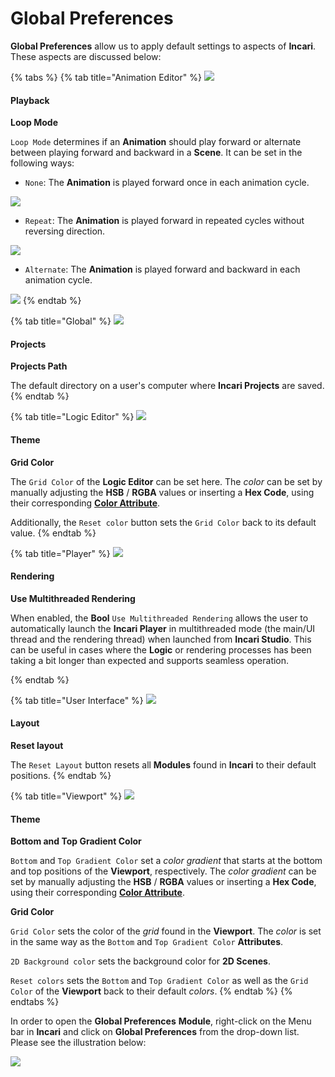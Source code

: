 # Global Preferences

**Global Preferences** allow us to apply default settings to aspects of **Incari**. These aspects are discussed below:

{% tabs %}
{% tab title="Animation Editor" %}
![](../.gitbook/assets/globalprefsanimationeditor20241.png)

#### Playback

**Loop Mode**

`Loop Mode` determines if an **Animation** should play forward or alternate between playing forward and backward in a **Scene**. It can be set in the following ways:

* `None`: The **Animation** is played forward once in each animation cycle.

![](../.gitbook/assets/interpolation-mode-once.gif)

* `Repeat`: The **Animation** is played forward in repeated cycles without reversing direction.

![](../.gitbook/assets/interpolation-mode-repeat.gif)



* `Alternate`: The **Animation** is played forward and backward in each animation cycle.

![](../.gitbook/assets/interpolation-mode-alternate.gif)
{% endtab %}

{% tab title="Global" %}
![](../.gitbook/assets/globalprefsglobal20241.png)

#### Projects

**Projects Path**

The default directory on a user's computer where **Incari Projects** are saved.
{% endtab %}

{% tab title="Logic Editor" %}
![](../.gitbook/assets/globalprefslogiceditor20241.png)

#### Theme

**Grid Color**

The `Grid Color` of the **Logic Editor** can be set here. The _color_ can be set by manually adjusting the **HSB** / **RGBA** values or inserting a **Hex Code**, using their corresponding [**Color Attribute**](../objects-and-types/attributes/attribute-types/color-attribute.md).

Additionally, the `Reset color` button sets the `Grid Color` back to its default value.
{% endtab %}

{% tab title="Player" %}
![](../.gitbook/assets/globalprefsplayer20241.png)

#### Rendering

**Use Multithreaded Rendering**

When enabled, the **Bool** `Use Multithreaded Rendering` allows the user to automatically launch the **Incari Player** in multithreaded mode (the main/UI thread and the rendering thread) when launched from **Incari Studio**. This can be useful in cases where the **Logic** or rendering processes has been taking a bit longer than expected and supports seamless operation.




{% endtab %}


{% tab title="User Interface" %}
![](../.gitbook/assets/globalprefsuserinterface20241.png)

#### Layout

**Reset layout**

The `Reset Layout` button resets all **Modules** found in **Incari** to their default positions.
{% endtab %}

{% tab title="Viewport" %}
![](../.gitbook/assets/globalprefsviewport20241.png)

#### Theme

**Bottom and Top Gradient Color**

`Bottom` and `Top Gradient Color` set a _color gradient_ that starts at the bottom and top positions of the **Viewport**, respectively. The _color gradient_ can be set by manually adjusting the **HSB** / **RGBA** values or inserting a **Hex Code**, using their corresponding [**Color Attribute**](../objects-and-types/attributes/attribute-types/color-attribute.md).

**Grid Color**

`Grid Color` sets the color of the _grid_ found in the **Viewport**. The _color_ is set in the same way as the `Bottom` and `Top Gradient Color` **Attributes**.

`2D Background color` sets the background color for **2D Scenes**.

`Reset colors` sets the `Bottom` and `Top Gradient Color` as well as the `Grid Color` of the **Viewport** back to their default _colors_.
{% endtab %}
{% endtabs %}

In order to open the **Global Preferences** **Module**, right-click on the Menu bar in **Incari** and click on **Global Preferences** from the drop-down list. Please see the illustration below:

![](../.gitbook/assets/globalprefslastimage20241.png)
